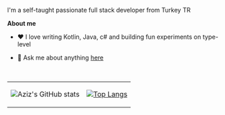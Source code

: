 

I'm a self-taught passionate full stack developer from Turkey TR

**About me**

- ❤️ I love writing Kotlin, Java, c# and building fun experiments on type-level

- 💬 Ask me about anything [here](https://github.com/azizhudai/azizhudai/issues)


<br>

<table>
<tr>
<td>

![Aziz's GitHub stats](https://github-readme-stats.vercel.app/api?username=azizhudai&show_icons=true&theme=radical)
</td>
<td>
  
[![Top Langs](https://github-readme-stats.vercel.app/api/top-langs/?username=azizhudai&layout=compact)](https://github.com/anuraghazra/github-readme-stats)
</td>
</tr>
</table>

